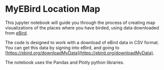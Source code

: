# MyEBird Location Map

This jupyter notebook will guide you through the process of creating map visualizations of the places where you have birded, using data downloaded from [eBird](https://ebird.org/home).

The code is designed to work with a download of eBird data in CSV format.  You can get this data by signing into eBird, and going to [https://ebird.org/downloadMyData](https://ebird.org/downloadMyData).

The notebook uses the Pandas and Plotly python libraries.
